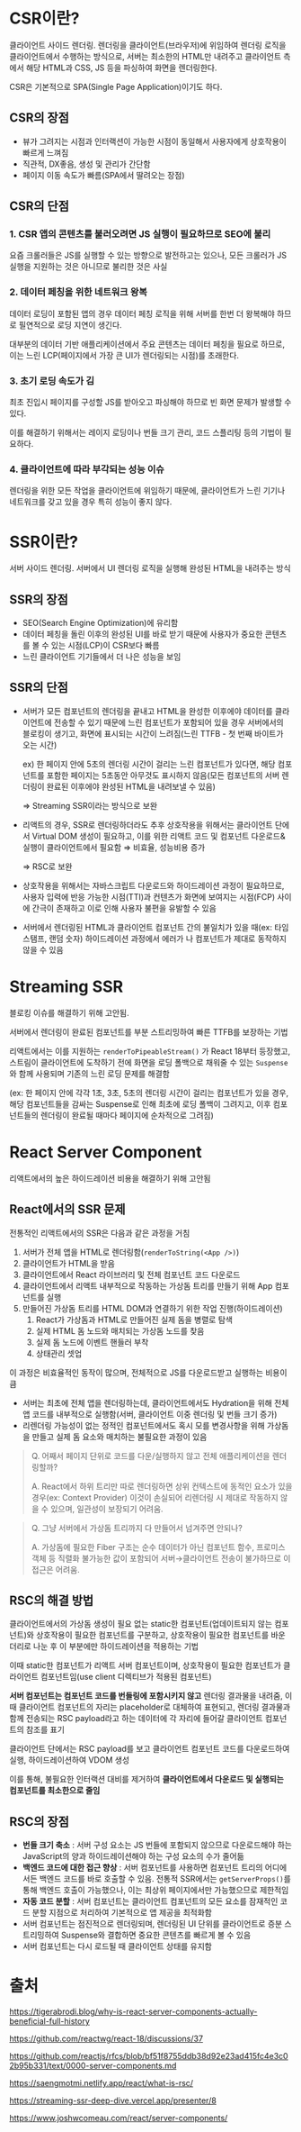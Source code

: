 # CSR이란?

클라이언트 사이드 렌더링. 렌더링을 클라이언트(브라우저)에 위임하여 렌더링 로직을 클라이언트에서 수행하는 방식으로, 서버는 최소한의 HTML만 내려주고 클라이언트 측에서 해당 HTML과 CSS, JS 등을 파싱하여 화면을 렌더링한다.

CSR은 기본적으로 SPA(Single Page Application)이기도 하다.

## CSR의 장점

- 뷰가 그려지는 시점과 인터랙션이 가능한 시점이 동일해서 사용자에게 상호작용이 빠르게 느껴짐
- 직관적, DX좋음, 생성 및 관리가 간단함
- 페이지 이동 속도가 빠름(SPA에서 딸려오는 장점)

## CSR의 단점

### 1. CSR 앱의 콘텐츠를 불러오려면 JS 실행이 필요하므로 SEO에 불리

요즘 크롤러들은 JS를 실행할 수 있는 방향으로 발전하고는 있으나, 모든 크롤러가 JS 실행을 지원하는 것은 아니므로 불리한 것은 사실

### 2. 데이터 페칭을 위한 네트워크 왕복

데이터 로딩이 포함된 앱의 경우 데이터 페칭 로직을 위해 서버를 한번 더 왕복해야 하므로 필연적으로 로딩 지연이 생긴다.

대부분의 데이터 기반 애플리케이션에서 주요 콘텐츠는 데이터 페칭을 필요로 하므로, 이는 느린 LCP(페이지에서 가장 큰 UI가 렌더링되는 시점)를 초래한다.

### 3. 초기 로딩 속도가 김

최초 진입시 페이지를 구성할 JS를 받아오고 파싱해야 하므로 빈 화면 문제가 발생할 수 있다.

이를 해결하기 위해서는 레이지 로딩이나 번들 크기 관리, 코드 스플리팅 등의 기법이 필요하다.

### 4. 클라이언트에 따라 부각되는 성능 이슈

렌더링을 위한 모든 작업을 클라이언트에 위임하기 때문에, 클라이언트가 느린 기기나 네트워크를 갖고 있을 경우 특히 성능이 좋지 않다.

# SSR이란?

서버 사이드 렌더링. 서버에서 UI 렌더링 로직을 실행해 완성된 HTML을 내려주는 방식

## SSR의 장점

- SEO(Search Engine Optimization)에 유리함
- 데이터 페칭을 돌린 이후의 완성된 UI를 바로 받기 때문에 사용자가 중요한 콘텐츠를 볼 수 있는 시점(LCP)이 CSR보다 빠름
- 느린 클라이언트 기기들에서 더 나은 성능을 보임

## SSR의 단점

- 서버가 모든 컴포넌트의 렌더링을 끝내고 HTML을 완성한 이후에야 데이터를 클라이언트에 전송할 수 있기 때문에 느린 컴포넌트가 포함되어 있을 경우 서버에서의 블로킹이 생기고, 화면에 표시되는 시간이 느려짐(느린 TTFB - 첫 번째 바이트가 오는 시간)
    
    ex) 한 페이지 안에 5초의 렌더링 시간이 걸리는 느린 컴포넌트가 있다면, 해당 컴포넌트를 포함한 페이지는 5초동안 아무것도 표시하지 않음(모든 컴포넌트의 서버 렌더링이 완료된 이후에야 완성된 HTML을 내려보낼 수 있음)
    
    ⇒ Streaming SSR이라는 방식으로 보완
    
- 리액트의 경우, SSR로 렌더링하더라도 추후 상호작용을 위해서는 클라이언트 단에서 Virtual DOM 생성이 필요하고, 이를 위한 리액트 코드 및 컴포넌트 다운로드&실행이 클라이언트에서 필요함 ⇒ 비효율, 성능비용 증가
    
    ⇒ RSC로 보완
    
- 상호작용을 위해서는 자바스크립트 다운로드와 하이드레이션 과정이 필요하므로, 사용자 입력에 반응 가능한 시점(TTI)과 컨텐츠가 화면에 보여지는 시점(FCP) 사이에 간극이 존재하고 이로 인해 사용자 불편을 유발할 수 있음
- 서버에서 렌더링된 HTML과 클라이언트 컴포넌트 간의 불일치가 있을 때(ex: 타임스탬프, 랜덤 숫자) 하이드레이션 과정에서 에러가 나 컴포넌트가 제대로 동작하지 않을 수 있음

# Streaming SSR

블로킹 이슈를 해결하기 위해 고안됨.

서버에서 렌더링이 완료된 컴포넌트를 부분 스트리밍하여 빠른 TTFB를 보장하는 기법

리액트에서는 이를 지원하는 `renderToPipeableStream()` 가 React 18부터 등장했고, 스트림이 클라이언트에 도착하기 전에 화면을 로딩 폴백으로 채워줄 수 있는 `Suspense` 와 함께 사용되며 기존의 느린 로딩 문제를 해결함

(ex: 한 페이지 안에 각각 1초, 3초, 5초의 렌더링 시간이 걸리는 컴포넌트가 있을 경우, 해당 컴포넌트들을 감싸는 Suspense로 인해 최초에 로딩 폴백이 그려지고, 이후 컴포넌트들의 렌더링이 완료될 때마다 페이지에 순차적으로 그려짐)

# React Server Component

리액트에서의 높은 하이드레이션 비용을 해결하기 위해 고안됨

## React에서의 SSR 문제

전통적인 리액트에서의 SSR은 다음과 같은 과정을 거침

1. 서버가 전체 앱을 HTML로 렌더링함(`renderToString(<App />)`)
2. 클라이언트가 HTML을 받음
3. 클라이언트에서 React 라이브러리 및 전체 컴포넌트 코드 다운로드
4. 클라이언트에서 리액트 내부적으로 작동하는 가상돔 트리를 만들기 위해 App 컴포넌트를 실행
5. 만들어진 가상돔 트리를 HTML DOM과 연결하기 위한 작업 진행(하이드레이션)
    1. React가 가상돔과 HTML로 만들어진 실제 돔을 병렬로 탐색
    2. 실제 HTML 돔 노드와 매치되는 가상돔 노드를 찾음
    3. 실제 돔 노드에 이벤트 핸들러 부착
    4. 상태관리 셋업

이 과정은 비효율적인 동작이 많으며, 전체적으로 JS를 다운로드받고 실행하는 비용이 큼

- 서버는 최초에 전체 앱을 렌더링하는데, 클라이언트에서도 Hydration을 위해 전체 앱 코드를 내부적으로 실행함(서버, 클라이언트 이중 렌더링 및 번들 크기 증가)
- 리렌더링 가능성이 없는 정적인 컴포넌트에서도 혹시 모를 변경사항을 위해 가상돔을 만들고 실제 돔 요소와 매치하는 불필요한 과정이 있음

> Q. 어째서 페이지 단위로 코드를 다운/실행하지 않고 전체 애플리케이션을 렌더링할까?
>
> A. React에서 하위 트리만 따로 렌더링하면 상위 컨텍스트에 동적인 요소가 있을 경우(ex: Context Provider) 이것이 손실되어 리렌더링 시 제대로 작동하지 않을 수 있으며, 일관성이 보장되기 어려움.
> 

> Q. 그냥 서버에서 가상돔 트리까지 다 만들어서 넘겨주면 안되나?
>
> A. 가상돔에 필요한 Fiber 구조는 순수 데이터가 아닌 컴포넌트 함수, 프로미스 객체 등 직렬화 불가능한 값이 포함되어 서버→클라이언트 전송이 불가하므로 이 접근은 어려움.
> 

## RSC의 해결 방법

클라이언트에서의 가상돔 생성이 필요 없는 static한 컴포넌트(업데이트되지 않는 컴포넌트)와 상호작용이 필요한 컴포넌트를 구분하고, 상호작용이 필요한 컴포넌트를 바운더리로 나눈 후 이 부분에만 하이드레이션을 적용하는 기법

이때 static한 컴포넌트가 리액트 서버 컴포넌트이며, 상호작용이 필요한 컴포넌트가 클라이언트 컴포넌트임(use client 디렉티브가 적용된 컴포넌트)

**서버 컴포넌트는 컴포넌트 코드를 번들링에 포함시키지 않고** 렌더링 결과물을 내려줌, 이 때 클라이언트 컴포넌트의 자리는 placeholder로 대체하여 표현되고, 렌더링 결과물과 함께 전송되는 RSC payload라고 하는 데이터에 각 자리에 들어갈 클라이언트 컴포넌트의 참조를 표기

클라이언트 단에서는 RSC payload를 보고 클라이언트 컴포넌트 코드를 다운로드하여 실행, 하이드레이션하여 VDOM 생성

이를 통해, 불필요한 인터랙션 대비를 제거하여 **클라이언트에서 다운로드 및 실행되는 컴포넌트를 최소한으로 줄임**

## RSC의 장점

- **번들 크기 축소** : 서버 구성 요소는 JS 번들에 포함되지 않으므로 다운로드해야 하는 JavaScript의 양과 하이드레이션해야 하는 구성 요소의 수가 줄어듦
- **백엔드 코드에 대한 접근 향상** : 서버 컴포넌트를 사용하면 컴포넌트 트리의 어디에서든 백엔드 코드를 바로 호출할 수 있음. 전통적 SSR에서는 `getServerProps()`를 통해 백엔드 호출이 가능했으나, 이는 최상위 페이지에서만 가능했으므로 제한적임
- **자동 코드 분할** : 서버 컴포넌트는 클라이언트 컴포넌트의 모든 요소를 잠재적인 코드 분할 지점으로 처리하여 기본적으로 앱 제공을 최적화함
- 서버 컴포넌트는 점진적으로 렌더링되며, 렌더링된 UI 단위를 클라이언트로 증분 스트리밍하여 Suspense와 결합하면 중요한 콘텐츠를 빠르게 볼 수 있음
- 서버 컴포넌트는 다시 로드될 때 클라이언트 상태를 유지함

# 출처

https://tigerabrodi.blog/why-is-react-server-components-actually-beneficial-full-history

https://github.com/reactwg/react-18/discussions/37

https://github.com/reactjs/rfcs/blob/bf51f8755ddb38d92e23ad415fc4e3c02b95b331/text/0000-server-components.md

https://saengmotmi.netlify.app/react/what-is-rsc/

https://streaming-ssr-deep-dive.vercel.app/presenter/8

https://www.joshwcomeau.com/react/server-components/
